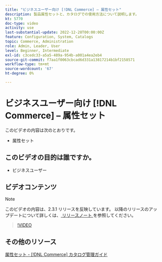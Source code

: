 ```yaml
---
title: "ビジネスユーザー向け [!DNL Commerce] – 属性セット"
description: 製品属性セットと、カタログでの使用方法について説明します。
kt: 5770
doc-type: video
activity: use
last-substantial-update: 2022-12-28T00:00:00Z
feature: Configuration, System, Catalogs
topic: Commerce, Administration
role: Admin, Leader, User
level: Beginner, Intermediate
exl-id: c3cedc33-a5a5-489a-954b-a001a4ea2eb4
source-git-commit: f7aa1f0063cbcad6d331a13817214b1bf2158571
workflow-type: tm+mt
source-wordcount: '67'
ht-degree: 0%

---
```


# ビジネスユーザー向け [!DNL Commerce] – 属性セット

このビデオの内容は次のとおりです。

- 属性セット

## このビデオの目的は誰ですか。

- ビジネスユーザー

## ビデオコンテンツ

>[!NOTE]
>
>このビデオの内容は、2.3.1 リリースを反映しています。 以降のリリースのアップデートについて詳しくは、[ リリースノート ](https://experienceleague.adobe.com/docs/commerce-operations/release/notes/overview.html?lang=ja) を参照してください。

>[!VIDEO](https://video.tv.adobe.com/v/35955?quality=12&learn=on)

## その他のリソース

[ 属性セット - [!DNL Commerce]  カタログ管理ガイド ](https://experienceleague.adobe.com/docs/commerce-admin/catalog/product-attributes/create/attribute-sets.html?lang=ja)
